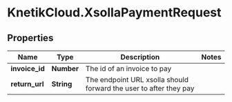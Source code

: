 # KnetikCloud.XsollaPaymentRequest

## Properties
Name | Type | Description | Notes
------------ | ------------- | ------------- | -------------
**invoice_id** | **Number** | The id of an invoice to pay | 
**return_url** | **String** | The endpoint URL xsolla should forward the user to after they pay | 


